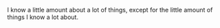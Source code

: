I know a little amount about a lot of things, except for the little amount of things I know a lot about.
